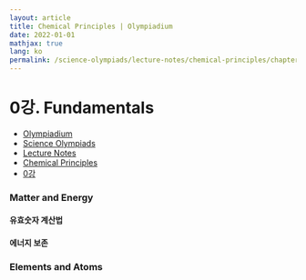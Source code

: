 ```yaml
---
layout: article
title: Chemical Principles | Olympiadium
date: 2022-01-01
mathjax: true
lang: ko
permalink: /science-olympiads/lecture-notes/chemical-principles/chapter-0/
---
```

# 0강. Fundamentals

<ul class="breadcrumb">
	<li><a href="{{ site.homeurl }}">Olympiadium</a></li> 
	<li><a href="{{ site.homeurl }}science-olympiads/">Science Olympiads</a></li> 
	<li><a href="{{ site.homeurl }}science-olympiads/lecture-notes/">Lecture Notes</a></li> 
	<li><a href="{{ site.homeurl }}science-olympiads/lecture-notes/chemical-principles/">Chemical Principles</a></li> 
	<li><a href="{{ site.homeurl }}science-olympiads/lecture-notes/chemical-principles/chapter-0/">0강</a></li>
</ul>

### Matter and Energy

#### 유효숫자 계산법
#### 에너지 보존

### Elements and Atoms

